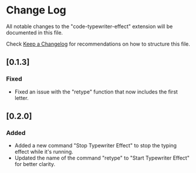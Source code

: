 # Change Log

All notable changes to the "code-typewriter-effect" extension will be documented in this file.

Check [Keep a Changelog](http://keepachangelog.com/) for recommendations on how to structure this file.

## [0.1.3]

### Fixed

- Fixed an issue with the "retype" function that now includes the first letter.

## [0.2.0]

### Added

- Added a new command "Stop Typewriter Effect" to stop the typing effect while it's running.
- Updated the name of the command "retype" to "Start Typewriter Effect" for better clarity.

